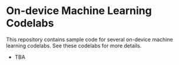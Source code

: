 # On-device Machine Learning Codelabs

This repository contains sample code for several on-device machine learning codelabs. See these codelabs for more details.

* TBA
